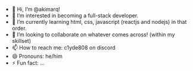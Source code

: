 - 👋 Hi, I’m @akimarq!
- 👀 I’m interested in becoming a full-stack developer.
- 🌱 I’m currently learning html, css, javascript (reactjs and nodejs) in that order.
- 💞️ I’m looking to collaborate on whatever comes across! (within my skillset)
- 📫 How to reach me: c1yde808 on discord
- 😄 Pronouns: he/him
- ⚡ Fun fact: ...

<!---
akimarq/akimarq is a ✨ special ✨ repository because its `README.md` (this file) appears on your GitHub profile.
You can click the Preview link to take a look at your changes.
--->
